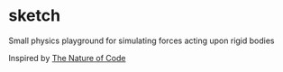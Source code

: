 # sketch
Small physics playground for simulating forces acting upon rigid bodies

Inspired by [The Nature of Code](http://natureofcode.com/book/)
